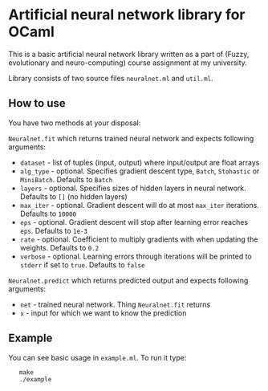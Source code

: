 Artificial neural network library for OCaml
===========================================

This is a basic artificial neural network library written as a part of (Fuzzy, evolutionary and neuro-computing) course assignment at my university.

Library consists of two source files ```neuralnet.ml``` and ```util.ml```.

How to use
----------

You have two methods at your disposal:

```Neuralnet.fit``` which returns trained neural network and expects following arguments:
* ```dataset``` - list of tuples (input, output) where input/output are float arrays
* ```alg_type``` - optional. Specifies gradient descent type, ```Batch```, ```Stohastic``` or ```MiniBatch```. Defaults to ```Batch```
* ```layers``` - optional. Specifies sizes of hidden layers in neural network. Defaults to ```[]``` (no hidden layers)
* ```max_iter``` - optional. Gradient descent will do at most ```max_iter``` iterations. Defaults to ```10000```
* ```eps``` - optional. Gradient descent will stop after learning error reaches ```eps```. Defaults to ```1e-3```
* ```rate``` - optional. Coefficient to multiply gradients with when updating the weights. Defaults to ```0.2```
* ```verbose``` - optional. Learning errors through iterations will be printed to ```stderr``` if set to ```true```. Defaults to ```false```

```Neuralnet.predict``` which returns predicted output and expects following arguments:
* ```net``` - trained neural network. Thing ```Neuralnet.fit``` returns
* ```x``` - input for which we want to know the prediction


Example
-------

You can see basic usage in ```example.ml```.
To run it type:

```
   make
   ./example
```